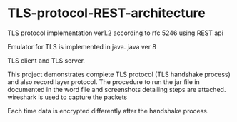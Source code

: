 # TLS-protocol-REST-architecture
TLS protocol implementation ver1.2 according to rfc 5246 using REST api

Emulator for TLS is implemented in java.
java ver 8

TLS client and TLS server.

This project demonstrates complete TLS protocol (TLS handshake process) and also record layer protocol.
The procedure to run the jar file in documented in the word file and screenshots detailing steps are attached. wireshark is used to capture the packets

Each time data is encrypted differently after the handshake process.
